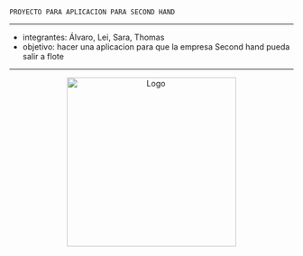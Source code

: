     PROYECTO PARA APLICACION PARA SECOND HAND
------------------------------------------------
-    integrantes: Álvaro, Lei, Sara, Thomas
-    objetivo: hacer una aplicacion para que la empresa Second hand pueda salir a flote
------------------------------------------------

<div style="text-align: center;">
  <img src="https://github.com/thomescalona/PIG1-SALT/blob/986054c73ee15096296a14cea604e87d04f19385/images/logo.png?raw=true" alt="Logo" width="300">
</div>

